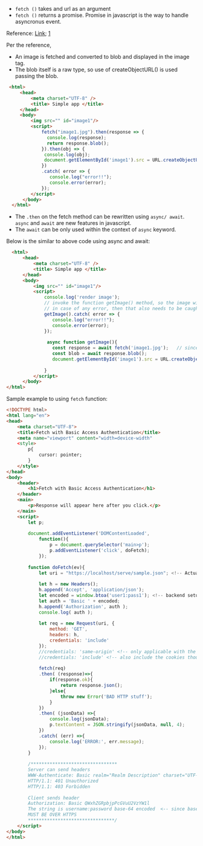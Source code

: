  - `fetch ()` takes and url as an argument
 - `fetch ()` returns a promise. Promise in javascript is the way to handle asyncronus event.

Reference: [Link](https://github.com/CodingTrain/Intro-to-Data-APIs-JS); [1](https://www.youtube.com/watch?v=tc8DU14qX6I)

Per the reference, 
 - An image is fetched and converted to blob and displayed in the image tag.
 - The blob itself is a raw type, so use of createObjectURL() is used passing the blob.
 ```html
  <html>
      <head>
          <meta charset="UTF-8" />
          <title> Simple app </title>
      </head>
      <body>
          <img src="" id="image1"/>
          <script>
              fetch("image1.jpg").then(response => {
                console.log(response);
                return response.blob();
              }).then(obj => {
               console.log(obj);
               document.getElementById('image1').src = URL.createObjectURL(blob);
              })
              .catch( error => {
                 console.log("error!!");
                 console.error(error);
              });
          </script>
       </body>
   </html>
 ```
 
  - The `.then` on the fetch method can be rewritten using `async/ await`. `async` and `await` are new features in javascript.
  - The `await` can be only used within the context of `async` keyword.
  
Below is the similar to above code using async and await:
```html
  <html>
      <head>
          <meta charset="UTF-8" />
          <title> Simple app </title>
      </head>
      <body>
          <img src="" id="image1"/>
          <script>
              console.log('render image');
              // invoke the function getImage() method, so the image will be rendered. 
              // in case of any error, then that also needs to be caught.
              getImage().catch( error => {
                 console.log("error!!");
                 console.error(error);
              }); 
              
               async function getImage(){
                 const response = await fetch('image1.jpg');   // since we have used the async function, the fetch has to await for the promise which is the response
                 const blob = await response.blob();
                 document.getElementById('image1').src = URL.createObjectURL(blob);
              
              }
          </script>
      </body>
</html>
```
 
  
Sample example to using `fetch` function:

```html
<!DOCTYPE html>
<html lang="en">
<head>
    <meta charset="UTF-8">
    <title>Fetch with Basic Access Authentication</title>
    <meta name="viewport" content="width=device-width"
    <style>
        p{
            cursor: pointer;
        }
    </style>
</head>
<body>
    <header>
        <h1>Fetch with Basic Access Authentication</h1>
    </header>
    <main>
        <p>Response will appear here after you click.</p>
    </main>
    <script>
        let p;
        
        document.addEventListener('DOMContentLoaded', 
            function(){
                p = document.querySelector('main>p');
                p.addEventListener('click', doFetch);
            });
        
        function doFetch(ev){
            let uri = "https://localhost/serve/sample.json"; <!-- Actual backend serving json -->
            
            let h = new Headers();
            h.append('Accept', 'application/json');
            let encoded = window.btoa('user1:pass1'); <!-- backend setup with this username and password as user1 and pass1 -->
            let auth = 'Basic ' + encoded;
            h.append('Authorization', auth );
            console.log( auth );
            
            let req = new Request(uri, {
                method: 'GET',
                headers: h,
                credentials: 'include'  
            });
            //credentials: 'same-origin' <!-- only applicable with the same domain -->
            //credentials: 'include' <!-- also include the cookies though different domain -->
            
            fetch(req)
            .then( (response)=>{
                if(response.ok){
                    return response.json();
                }else{
                    throw new Error('BAD HTTP stuff');
                }
            })
            .then( (jsonData) =>{
                console.log(jsonData);
                p.textContent = JSON.stringify(jsonData, null, 4);
            })
            .catch( (err) =>{
                console.log('ERROR:', err.message);
            });
        }
        
        /********************************
        Server can send headers
        WWW-Authenticate: Basic realm="Realm Description" charset="UTF-8"
        HTTP/1.1: 401 Unauthorized
        HTTP/1.1: 403 Forbidden
        
        Client sends header
        Authorization: Basic QWxhZGRpbjpPcGVuU2VzYW1l
        The string is username:password base-64 encoded  <-- since base64 is easily decoded using javascript atob() function
        MUST BE OVER HTTPS
        ********************************/
    </script>
</body>
</html>
```
